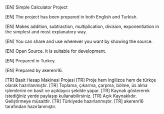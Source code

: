 [EN] Simple Calculator Project

[EN] The project has been prepared in both English and Turkish.

[EN] Makes addition, subtraction, multiplication, division, exponentiation in the simplest and most explanatory way.

[EN] You can share and use wherever you want by showing the source.

[EN] Open Source. It is suitable for development.

[EN] Prepared in Turkey.

[EN] Prepared by akerem16.


[TR] Basit Hesap Makinesi Projesi
[TR] Proje hem ingilizce hem de türkçe olarak hazırlanmıştır.
[TR] Toplama, çıkarma, çarpma, bölme, üs alma işlemlerini en basit ve açıklayıcı şekilde yapar.
[TR] Kaynak göstererek istediğiniz yerde paylaşıp kullanabilirsiniz.
[TR] Açık Kaynaklıdır. Geliştirmeye müsaittir.
[TR] Türkiyede hazırlanmıştır.
[TR] akerem16 tarafından hazırlanmıştır.

